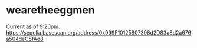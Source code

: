 # wearetheeggmen

Current as of 9:20pm:
https://sepolia.basescan.org/address/0x999F10125807398d2D83a8d2a676a504deC5fAd8
